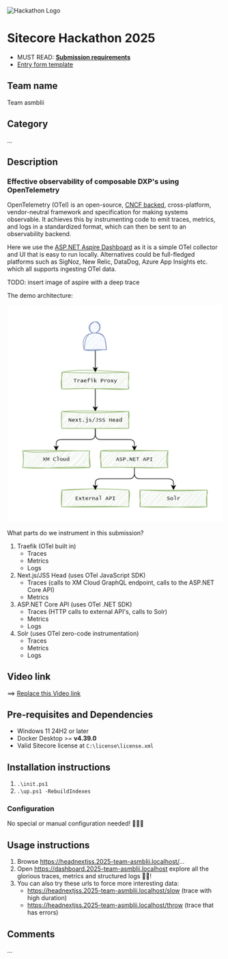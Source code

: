![Hackathon Logo](docs/images/hackathon.png?raw=true "Hackathon Logo")

# Sitecore Hackathon 2025

- MUST READ: **[Submission requirements](SUBMISSION_REQUIREMENTS.md)**
- [Entry form template](ENTRYFORM.md)

## Team name

Team asmblii

## Category

...

## Description

### Effective observability of composable DXP's using OpenTelemetry

OpenTelemetry (OTel) is an open-source, [CNCF backed](https://www.cncf.io/projects/opentelemetry/), cross-platform, vendor-neutral framework and specification for making systems observable. It achieves this by instrumenting code to emit traces, metrics, and logs in a standardized format, which can then be sent to an observability backend.

Here we use the [ASP.NET Aspire Dashboard](https://learn.microsoft.com/en-us/dotnet/aspire/fundamentals/dashboard/standalone?tabs=bash) as it is a simple OTel collector and UI that is easy to run locally. Alternatives could be full-fledged platforms such as SigNoz, New Relic, DataDog, Azure App Insights etc. which all supports ingesting OTel data.

TODO: insert image of aspire with a deep trace

The demo architecture:

![Architecture](docs/images/architecture.png?raw=true "Architecture")

What parts do we instrument in this submission?

1. Traefik (OTel built in)
    - Traces
    - Metrics
    - Logs
1. Next.js/JSS Head (uses OTel JavaScript SDK)
    - Traces (calls to XM Cloud GraphQL endpoint, calls to the ASP.NET Core API)
    - Metrics
1. ASP.NET Core API (uses OTel .NET SDK)
    - Traces (HTTP calls to external API's, calls to Solr)
    - Metrics
    - Logs
1. Solr (uses OTel zero-code instrumentation)
    - Traces
    - Metrics
    - Logs

## Video link

⟹ [Replace this Video link](#video-link)

## Pre-requisites and Dependencies

- Windows 11 24H2 or later
- Docker Desktop >= **v4.39.0**
- Valid Sitecore license at `C:\license\license.xml`

## Installation instructions

1. `.\init.ps1`
1. `.\up.ps1 -RebuildIndexes`

### Configuration

No special or manual configuration needed! 🚀🚀🚀

## Usage instructions

1. Browse <https://headnextjss.2025-team-asmblii.localhost/>...
1. Open <https://dashboard.2025-team-asmblii.localhost> explore all the glorious traces, metrics and structured logs 🦄🎉!
1. You can also try these urls to force more interesting data:
    - <https://headnextjss.2025-team-asmblii.localhost/slow> (trace with high duration)
    - <https://headnextjss.2025-team-asmblii.localhost/throw> (trace that has errors)

## Comments

...
